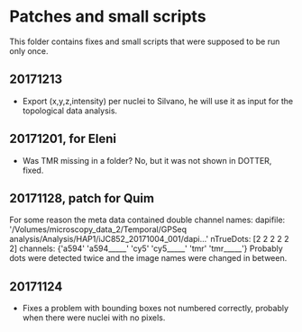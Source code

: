 # Patches and small scripts

This folder contains fixes and small scripts that were supposed to be run only once.

## 20171213
 * Export (x,y,z,intensity) per nuclei to Silvano, he will use it as input
   for the topological data analysis.

## 20171201, for Eleni
 * Was TMR missing in a folder? No, but it was not shown in DOTTER, fixed.

## 20171128, patch for Quim
 For some reason the meta data contained double channel names:
       dapifile: '/Volumes/microscopy_data_2/Temporal/GPSeq analysis/Analysis/HAP1/iJC852_20171004_001/dapi…'
      nTrueDots: [2 2 2 2 2 2]
       channels: {'a594'  'a594_____'  'cy5'  'cy5_____'  'tmr'  'tmr_____'}
 Probably dots were detected twice and the image names were changed in
 between.

## 20171124
 * Fixes a problem with bounding boxes not numbered correctly, probably when there were nuclei with no pixels.
